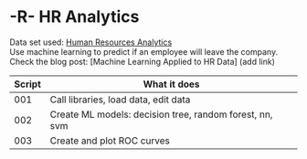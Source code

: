 # -R- HR Analytics

Data set used: [Human Resources Analytics](https://www.kaggle.com/ludobenistant/hr-analytics)    
Use machine learning to predict if an employee will leave the company.   
Check the blog post: [Machine Learning Applied to HR Data] (add link)

	
| Script | What it does |
|--------|--------------|
| 001 | Call libraries, load data, edit data|
| 002 | Create ML models: decision tree, random forest, nn, svm|
| 003 | Create and plot ROC curves|

